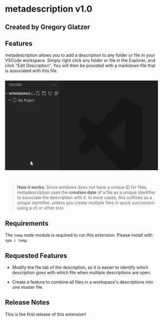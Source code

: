# metadescription v1.0

## Created by Gregory Glatzer

## Features

metadescription allows you to add a description to any folder or file in your VSCode workspace. Simply right click any folder or file in the Explorer, and click "Edit Description". You will then be provided with a markdown file that is associated with this file.

<div style="text-align: center">
<img style="margin-bottom: 30px; margin-top: 10px;" width="592" height="294" src="./metadescriptionExample.gif">
</div>


> __How it works__: Since windows does not have a unique ID for files, metadescription uses the __creation date__ of a file as a unique identifier to associate the description with it. In most cases, this suffices as a unique identifier, unless you create multiple files in quick succession using a cli or other tool.

## Requirements

The `temp` node module is required to run this extension. Please install with `npm i temp`.

## Requested Features

- Modify the file tab of the description, so it is easier to identify which description goes with which file when multiple descriptions are open.

- Create a feature to combine all files in a workspace's descriptions into one master file.


## Release Notes

This is the first release of this extension!